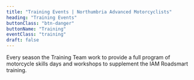 ```yaml
---
title: "Training Events | Northumbria Advanced Motorcyclists"
heading: "Training Events"
buttonClass: "btn-danger"
buttonName: "Training"
eventClass: "training"
draft: false
---
```


Every season the Training Team work to provide a full program of motorcycle skills days and workshops to supplement the IAM Roadsmart training.